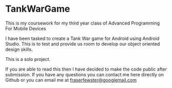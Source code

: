 # TankWarGame
 This is my coursework for my third year class of Advanced Programming For Mobile Devices

I have been tasked to create a Tank War game for Android using Android Studio. This is to test and provide us room to develop our object oriented design skills. 

This is a solo project.

If you are able to read this then I have decided to make the code public after submission. If you have any questions you can contact me here directly on Github or you can email me at fraserfewster@googlemail.com
